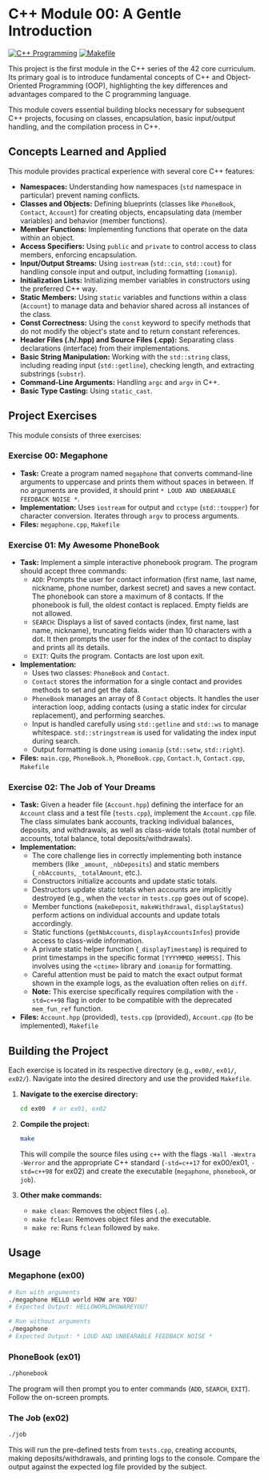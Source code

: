 # C++ Module 00: A Gentle Introduction

[![C++ Programming](https://img.shields.io/badge/Language-C++-blue.svg)](https://en.wikipedia.org/wiki/C%2B%2B)
[![Makefile](https://img.shields.io/badge/Build-Make-brightgreen.svg)](https://www.gnu.org/software/make/)

This project is the first module in the C++ series of the 42 core curriculum. Its primary goal is to introduce fundamental concepts of C++ and Object-Oriented Programming (OOP), highlighting the key differences and advantages compared to the C programming language.

This module covers essential building blocks necessary for subsequent C++ projects, focusing on classes, encapsulation, basic input/output handling, and the compilation process in C++.

## Concepts Learned and Applied

This module provides practical experience with several core C++ features:

*   **Namespaces:** Understanding how namespaces (`std` namespace in particular) prevent naming conflicts.
*   **Classes and Objects:** Defining blueprints (classes like `PhoneBook`, `Contact`, `Account`) for creating objects, encapsulating data (member variables) and behavior (member functions).
*   **Member Functions:** Implementing functions that operate on the data within an object.
*   **Access Specifiers:** Using `public` and `private` to control access to class members, enforcing encapsulation.
*   **Input/Output Streams:** Using `iostream` (`std::cin`, `std::cout`) for handling console input and output, including formatting (`iomanip`).
*   **Initialization Lists:** Initializing member variables in constructors using the preferred C++ way.
*   **Static Members:** Using `static` variables and functions within a class (`Account`) to manage data and behavior shared across all instances of the class.
*   **Const Correctness:** Using the `const` keyword to specify methods that do not modify the object's state and to return constant references.
*   **Header Files (.h/.hpp) and Source Files (.cpp):** Separating class declarations (interface) from their implementations.
*   **Basic String Manipulation:** Working with the `std::string` class, including reading input (`std::getline`), checking length, and extracting substrings (`substr`).
*   **Command-Line Arguments:** Handling `argc` and `argv` in C++.
*   **Basic Type Casting:** Using `static_cast`.

## Project Exercises

This module consists of three exercises:

### Exercise 00: Megaphone

*   **Task:** Create a program named `megaphone` that converts command-line arguments to uppercase and prints them without spaces in between. If no arguments are provided, it should print `* LOUD AND UNBEARABLE FEEDBACK NOISE *`.
*   **Implementation:** Uses `iostream` for output and `cctype` (`std::toupper`) for character conversion. Iterates through `argv` to process arguments.
*   **Files:** `megaphone.cpp`, `Makefile`

### Exercise 01: My Awesome PhoneBook

*   **Task:** Implement a simple interactive phonebook program. The program should accept three commands:
    *   `ADD`: Prompts the user for contact information (first name, last name, nickname, phone number, darkest secret) and saves a new contact. The phonebook can store a maximum of 8 contacts. If the phonebook is full, the oldest contact is replaced. Empty fields are not allowed.
    *   `SEARCH`: Displays a list of saved contacts (index, first name, last name, nickname), truncating fields wider than 10 characters with a dot. It then prompts the user for the index of the contact to display and prints all its details.
    *   `EXIT`: Quits the program. Contacts are lost upon exit.
*   **Implementation:**
    *   Uses two classes: `PhoneBook` and `Contact`.
    *   `Contact` stores the information for a single contact and provides methods to set and get the data.
    *   `PhoneBook` manages an array of 8 `Contact` objects. It handles the user interaction loop, adding contacts (using a static index for circular replacement), and performing searches.
    *   Input is handled carefully using `std::getline` and `std::ws` to manage whitespace. `std::stringstream` is used for validating the index input during search.
    *   Output formatting is done using `iomanip` (`std::setw`, `std::right`).
*   **Files:** `main.cpp`, `PhoneBook.h`, `PhoneBook.cpp`, `Contact.h`, `Contact.cpp`, `Makefile`

### Exercise 02: The Job of Your Dreams

*   **Task:** Given a header file (`Account.hpp`) defining the interface for an `Account` class and a test file (`tests.cpp`), implement the `Account.cpp` file. The class simulates bank accounts, tracking individual balances, deposits, and withdrawals, as well as class-wide totals (total number of accounts, total balance, total deposits/withdrawals).
*   **Implementation:**
    *   The core challenge lies in correctly implementing both instance members (like `_amount`, `_nbDeposits`) and static members (`_nbAccounts`, `_totalAmount`, etc.).
    *   Constructors initialize accounts and update static totals.
    *   Destructors update static totals when accounts are implicitly destroyed (e.g., when the `vector` in `tests.cpp` goes out of scope).
    *   Member functions (`makeDeposit`, `makeWithdrawal`, `displayStatus`) perform actions on individual accounts and update totals accordingly.
    *   Static functions (`getNbAccounts`, `displayAccountsInfos`) provide access to class-wide information.
    *   A private static helper function (`_displayTimestamp`) is required to print timestamps in the specific format `[YYYYMMDD_HHMMSS]`. This involves using the `<ctime>` library and `iomanip` for formatting.
    *   Careful attention must be paid to match the exact output format shown in the example logs, as the evaluation often relies on `diff`.
    *   **Note:** This exercise specifically requires compilation with the `-std=c++98` flag in order to be compatible with the deprecated `mem_fun_ref` function.
*   **Files:** `Account.hpp` (provided), `tests.cpp` (provided), `Account.cpp` (to be implemented), `Makefile`

## Building the Project

Each exercise is located in its respective directory (e.g., `ex00/`, `ex01/`, `ex02/`). Navigate into the desired directory and use the provided `Makefile`.

1.  **Navigate to the exercise directory:**
    ```bash
    cd ex00  # or ex01, ex02
    ```
2.  **Compile the project:**
    ```bash
    make
    ```
    This will compile the source files using `c++` with the flags `-Wall -Wextra -Werror` and the appropriate C++ standard (`-std=c++17` for ex00/ex01, `-std=c++98` for ex02) and create the executable (`megaphone`, `phonebook`, or `job`).

3.  **Other make commands:**
    *   `make clean`: Removes the object files (`.o`).
    *   `make fclean`: Removes object files and the executable.
    *   `make re`: Runs `fclean` followed by `make`.

## Usage

### Megaphone (ex00)

```bash
# Run with arguments
./megaphone HELLO world HOW are YOU?
# Expected Output: HELLOWORLDHOWAREYOU?

# Run without arguments
./megaphone
# Expected Output: * LOUD AND UNBEARABLE FEEDBACK NOISE *
```

### PhoneBook (ex01)

```bash
./phonebook
```
The program will then prompt you to enter commands (`ADD`, `SEARCH`, `EXIT`). Follow the on-screen prompts.

### The Job (ex02)

```bash
./job
```
This will run the pre-defined tests from `tests.cpp`, creating accounts, making deposits/withdrawals, and printing logs to the console. Compare the output against the expected log file provided by the subject.
